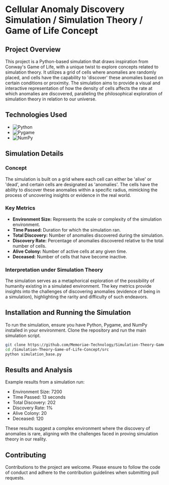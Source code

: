 
# Cellular Anomaly Discovery Simulation / Simulation Theory / Game of Life Concept

## Project Overview
This project is a Python-based simulation that draws inspiration from Conway's Game of Life, with a unique twist to explore concepts related to simulation theory. It utilizes a grid of cells where anomalies are randomly placed, and cells have the capability to 'discover' these anomalies based on certain conditions or proximity. The simulation aims to provide a visual and interactive representation of how the density of cells affects the rate at which anomalies are discovered, paralleling the philosophical exploration of simulation theory in relation to our universe.

## Technologies Used
- ![Python](https://img.shields.io/badge/Python-3776AB?style=for-the-badge&logo=python&logoColor=white)
- ![Pygame](https://img.shields.io/badge/Pygame-3776AB?style=for-the-badge&logo=pygame&logoColor=white)
- ![NumPy](https://img.shields.io/badge/NumPy-3776AB?style=for-the-badge&logo=numpy&logoColor=white)

## Simulation Details

### Concept
The simulation is built on a grid where each cell can either be 'alive' or 'dead', and certain cells are designated as 'anomalies'. The cells have the ability to discover these anomalies within a specific radius, mimicking the process of uncovering insights or evidence in the real world.

### Key Metrics
- **Environment Size:** Represents the scale or complexity of the simulation environment.
- **Time Passed:** Duration for which the simulation ran.
- **Total Discovery:** Number of anomalies discovered during the simulation.
- **Discovery Rate:** Percentage of anomalies discovered relative to the total number of cells.
- **Alive Colony:** Number of active cells at any given time.
- **Deceased:** Number of cells that have become inactive.

### Interpretation under Simulation Theory
The simulation serves as a metaphorical exploration of the possibility of humanity existing in a simulated environment. The key metrics provide insights into the challenges of discovering anomalies (evidence of being in a simulation), highlighting the rarity and difficulty of such endeavors.

## Installation and Running the Simulation
To run the simulation, ensure you have Python, Pygame, and NumPy installed in your environment. Clone the repository and run the main simulation script.

```bash
git clone https://github.com/Memoriae-Technology/Simulation-Theory-Game-of-Life-Concept.git
cd /Simulation-Theory-Game-of-Life-Concept/src
python simulation_base.py
```

## Results and Analysis
Example results from a simulation run:

- Environment Size: 7200
- Time Passed: 13 seconds
- Total Discovery: 202
- Discovery Rate: 1%
- Alive Colony: 20
- Deceased: 120

These results suggest a complex environment where the discovery of anomalies is rare, aligning with the challenges faced in proving simulation theory in our reality.

## Contributing
Contributions to the project are welcome. Please ensure to follow the code of conduct and adhere to the contribution guidelines when submitting pull requests.

